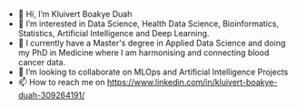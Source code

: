 - 👋 Hi, I’m Kluivert Boakye Duah
- 👀 I’m interested in Data Science, Health Data Science, Bioinformatics, Statistics, Artificial Intelligence and Deep Learning.
- 🌱 I currently have a Master's degree in Applied Data Science and doing my PhD in Medicine where I am harmonising and connecting blood cancer data.
- 💞️ I’m looking to collaborate on MLOps and Artificial Intelligence Projects
- 📫 How to reach me on https://www.linkedin.com/in/kluivert-boakye-duah-309264191/

<!---
kluivert123/kluivert123 is a ✨ special ✨ repository because its `README.md` (this file) appears on your GitHub profile.
You can click the Preview link to take a look at your changes.
--->
